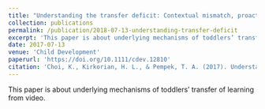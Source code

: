 ```yaml
---
title: "Understanding the transfer deficit: Contextual mismatch, proactive interference, and working memory affect toddlers’ video-based transfer"
collection: publications
permalink: /publication/2018-07-13-understanding-transfer-deficit
excerpt: 'This paper is about underlying mechanisms of toddlers’ transfer of learning from video.'
date: 2017-07-13
venue: 'Child Development'
paperurl: 'https://doi.org/10.1111/cdev.12810'
citation: 'Choi, K., Kirkorian, H. L., & Pempek, T. A. (2017). Understanding the transfer deficit: Contextual mismatch, proactive interference, and working memory affect toddlers’ video-based transfer. <i>Child Development, 89</i> 1378-1383.'
---
```


This paper is about underlying mechanisms of toddlers’ transfer of learning from video.
